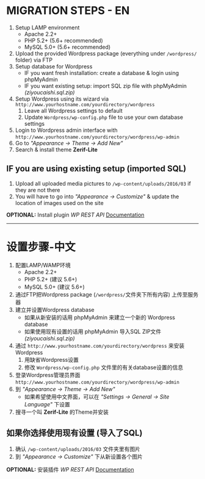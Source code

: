 ﻿# MIGRATION STEPS - EN

1. Setup LAMP environment
   * Apache 2.2+
   * PHP 5.2+ (5.6+ recommended)
   * MySQL 5.0+ (5.6+ recommended)
2. Upload the provided Wordpress package (everything under `/wordpress/` folder) via FTP
3. Setup database for Wordpress
   * IF you want fresh installation: create a database & login using phpMyAdmin
   * IF you want existing setup: import SQL zip file with phpMyAdmin *(ziyoucaishi.sql.zip)*
4. Setup Wordpress using its wizard via `http://www.yourhostname.com/yourdirectory/wordpress`
   1. Leave all Wordpress settings to default
   2. Update `Wordpress/wp-config.php` file to use your own database settings
5. Login to Wordpress admin interface with `http://www.yourhostname.com/yourdirectory/wordpress/wp-admin`
6. Go to *"Appearance -> Theme -> Add New"*
7. Search & install theme **Zerif-Lite**

## IF you are using existing setup (imported SQL)
1. Upload all uploaded media pictures to `/wp-content/uploads/2016/03` if they are not there
2. You will have to go into *"Appearance -> Customize"* & update the location of images used on the site

**OPTIONAL:** Install plugin *WP REST API* [Documentation](http://v2.wp-api.org/)

----

# 设置步骤-中文

1. 配置LAMP/WAMP环境
   * Apache 2.2+
   * PHP 5.2+ (建议 5.6+)
   * MySQL 5.0+ (建议 5.6+)
2. 通过FTP把Wordpress package (`/wordpress/`文件夹下所有内容) 上传至服务器
3. 建立并设置Wordpress database
   * 如果从新安装的话用 phpMyAdmin 来建立一个新的 Wordpress database
   * 如果使用现有设置的话用 phpMyAdmin 导入SQL ZIP文件 *(ziyoucaishi.sql.zip)*
4. 通过 `http://www.yourhostname.com/yourdirectory/wordpress` 来安装 Wordpress
   1. 用缺省Wordpress设置
   2. 修改 `Wordpress/wp-config.php` 文件里的有关database设置的信息
5. 登录Wordpress管理员界面 `http://www.yourhostname.com/yourdirectory/wordpress/wp-admin`
6. 到 *"Appearance -> Theme -> Add New"*
   * 如果希望使用中文界面，可以在 *"Settings -> General -> Site Language"* 下设置
7. 搜寻一个叫 **Zerif-Lite** 的Theme并安装

## 如果你选择使用现有设置 (导入了SQL)
1. 确认 `/wp-content/uploads/2016/03` 文件夹里有图片
2. 到 *"Appearance -> Customize"* 下从新设置各个图片
 
**OPTIONAL:** 安装插件 *WP REST API* [Documentation](http://v2.wp-api.org/)